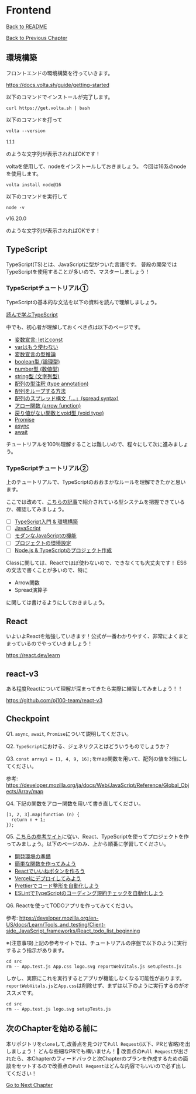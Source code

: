 # Frontend

[Back to README](/README.md)

[Back to Previous Chapter](/Chap2.md)


## 環境構築
フロントエンドの環境構築を行っていきます。

https://docs.volta.sh/guide/getting-started

以下のコマンドでインストールが完了します。

```
curl https://get.volta.sh | bash
```

以下のコマンドを打って

```
volta --version
```

1.1.1

のような文字列が表示されればOKです！

voltaを使用して、nodeをインストールしておきましょう。
今回は16系のnodeを使用します。

```
volta install node@16
```

以下のコマンドを実行して

```
node -v
```

v16.20.0

のような文字列が表示されればOKです！





## TypeScript

TypeScript(TS)とは、JavaScriptに型がついた言語です。
普段の開発ではTypeScriptを使用することが多いので、マスターしましょう！

### TypeScriptチュートリアル①
TypeScriptの基本的な文法を以下の資料を読んで理解しましょう。

[読んで学ぶTypeScript](https://typescriptbook.jp/reference)

中でも、初心者が理解しておくべき点は以下のページです。

- [変数宣言: letとconst](https://typescriptbook.jp/reference/values-types-variables/let-and-const)
- [varはもう使わない](https://typescriptbook.jp/reference/values-types-variables/vars-problems)
- [変数宣言の型推論](https://typescriptbook.jp/reference/values-types-variables/type-inference)
- [boolean型 (論理型)](https://typescriptbook.jp/reference/values-types-variables/boolean)
- [number型 (数値型)](https://typescriptbook.jp/reference/values-types-variables/number)
- [string型 (文字列型)](https://typescriptbook.jp/reference/values-types-variables/string)
- [配列の型注釈 (type annotation)](https://typescriptbook.jp/reference/values-types-variables/array/type-annotation-of-array)
- [配列をループする方法](https://typescriptbook.jp/reference/values-types-variables/array/how-to-loop-an-array)
- [配列のスプレッド構文「...」(spread syntax)](https://typescriptbook.jp/reference/values-types-variables/array/spread-syntax-for-array)
- [アロー関数 (arrow function)](https://typescriptbook.jp/reference/functions/arrow-functions)
- [戻り値がない関数とvoid型 (void type)](https://typescriptbook.jp/reference/functions/void-type)
- [Promise<T>](https://typescriptbook.jp/reference/asynchronous/promise)
- [async](https://typescriptbook.jp/reference/asynchronous/async)
- [await](https://typescriptbook.jp/reference/asynchronous/await)

チュートリアルを100％理解することは難しいので、程々にして次に進みましょう。

### TypeScriptチュートリアル②

上のチュートリアルで、TypeScriptのおおまかなルールを理解できたかと思います。

ここでは改めて、[こちらの記事](https://typescript-jp.gitbook.io/deep-dive/type-system)で紹介されている型システムを把握できているか、確認してみましょう。


- [ ] [TypeScript入門 & 環境構築](https://typescript-jp.gitbook.io/deep-dive/getting-started)
- [ ] [JavaScript](https://typescript-jp.gitbook.io/deep-dive/recap)
- [ ] [モダンなJavaScriptの機能](https://typescript-jp.gitbook.io/deep-dive/recap)
- [ ] [プロジェクトの環境設定](https://typescript-jp.gitbook.io/deep-dive/project)
- [ ] [Node.js & TypeScriptのプロジェクト作成](https://typescript-jp.gitbook.io/deep-dive/nodejs)

Classに関しては、Reactでほぼ使わないので、できなくても大丈夫です！
ES6の文法で書くことが多いので、特に

- Arrow関数
- Spread演算子

に関しては書けるようにしておきましょう。


## React

いよいよReactを勉強していきます！公式が一番わかりやすく、非常によくまとまっているのでやっていきましょう！

https://react.dev/learn

## react-v3

ある程度Reactについて理解が深まってきたら実際に練習してみましょう！！

https://github.com/pj100-team/react-v3


## Checkpoint

Q1. `async`, `await`, `Promise`について説明してください。

Q2. `TypeScript`における、ジェネリクスとはどういうものでしょうか？

Q3. `const array1 = [1, 4, 9, 16];`をmap関数を用いて、配列の値を3倍にしてください。

参考: https://developer.mozilla.org/ja/docs/Web/JavaScript/Reference/Global_Objects/Array/map

Q4. 下記の関数をアロー関数を用いて書き直してください。

```
[1, 2, 3].map(function (n) {
  return n + 1;
});
```

Q5. [こちらの参考サイト](https://typescriptbook.jp/tutorials)に従い、React、TypeScriptを使ってプロジェクトを作ってみましょう。以下のページのみ、上から順番に学習してください。

- [開発環境の準備](https://typescriptbook.jp/tutorials/setup)
- [簡単な関数を作ってみよう](https://typescriptbook.jp/tutorials/make-a-simple-function-via-cli)
- [Reactでいいねボタンを作ろう](https://typescriptbook.jp/tutorials/react-like-button-tutorial)
- [Vercelにデプロイしてみよう](https://typescriptbook.jp/tutorials/vercel-deploy)
- [Prettierでコード整形を自動化しよう](https://typescriptbook.jp/tutorials/prettier)
- [ESLintでTypeScriptのコーディング規約チェックを自動化しよう](https://typescriptbook.jp/tutorials/eslint)


Q6. Reactを使ってTODOアプリを作ってみてください。

参考: https://developer.mozilla.org/en-US/docs/Learn/Tools_and_testing/Client-side_JavaScript_frameworks/React_todo_list_beginning

※(注意事項)上記の参考サイトでは、チュートリアルの序盤で以下のように実行するよう指示があります。
```
cd src
rm -- App.test.js App.css logo.svg reportWebVitals.js setupTests.js
```
しかし、実際にこれを実行するとアプリが機能しなくなる可能性があります。`reportWebVitals.js`と`App.css`は削除せず、まずは以下のように実行するのがオススメです。
```
cd src
rm -- App.test.js logo.svg setupTests.js
```

## 次のChapterを始める前に

本リポジトリを`clone`して,改善点を見つけて`Pull Request`(以下、PRと省略)を出しましょう！
どんな些細なPRでも構いません！:pray:
改善点の`Pull Request`が出されたら、本Chapterのフィードバックと次Chapterのプランを作成するための面談をセットするので改善点の`Pull Request`はどんな内容でもいいので必ず出してください！

[Go to Next Chapter](/Chap4.md)

